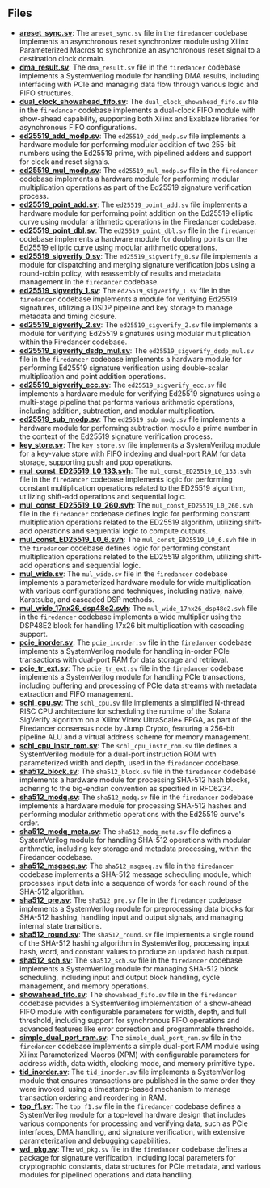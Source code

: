 
## Files
- **[areset_sync.sv](rtl/areset_sync.sv.driver.md)**: The `areset_sync.sv` file in the `firedancer` codebase implements an asynchronous reset synchronizer module using Xilinx Parameterized Macros to synchronize an asynchronous reset signal to a destination clock domain.
- **[dma_result.sv](rtl/dma_result.sv.driver.md)**: The `dma_result.sv` file in the `firedancer` codebase implements a SystemVerilog module for handling DMA results, including interfacing with PCIe and managing data flow through various logic and FIFO structures.
- **[dual_clock_showahead_fifo.sv](rtl/dual_clock_showahead_fifo.sv.driver.md)**: The `dual_clock_showahead_fifo.sv` file in the `firedancer` codebase implements a dual-clock FIFO module with show-ahead capability, supporting both Xilinx and Exablaze libraries for asynchronous FIFO configurations.
- **[ed25519_add_modp.sv](rtl/ed25519_add_modp.sv.driver.md)**: The `ed25519_add_modp.sv` file implements a hardware module for performing modular addition of two 255-bit numbers using the Ed25519 prime, with pipelined adders and support for clock and reset signals.
- **[ed25519_mul_modp.sv](rtl/ed25519_mul_modp.sv.driver.md)**: The `ed25519_mul_modp.sv` file in the `firedancer` codebase implements a hardware module for performing modular multiplication operations as part of the Ed25519 signature verification process.
- **[ed25519_point_add.sv](rtl/ed25519_point_add.sv.driver.md)**: The `ed25519_point_add.sv` file implements a hardware module for performing point addition on the Ed25519 elliptic curve using modular arithmetic operations in the Firedancer codebase.
- **[ed25519_point_dbl.sv](rtl/ed25519_point_dbl.sv.driver.md)**: The `ed25519_point_dbl.sv` file in the `firedancer` codebase implements a hardware module for doubling points on the Ed25519 elliptic curve using modular arithmetic operations.
- **[ed25519_sigverify_0.sv](rtl/ed25519_sigverify_0.sv.driver.md)**: The `ed25519_sigverify_0.sv` file implements a module for dispatching and merging signature verification jobs using a round-robin policy, with reassembly of results and metadata management in the `firedancer` codebase.
- **[ed25519_sigverify_1.sv](rtl/ed25519_sigverify_1.sv.driver.md)**: The `ed25519_sigverify_1.sv` file in the `firedancer` codebase implements a module for verifying Ed25519 signatures, utilizing a DSDP pipeline and key storage to manage metadata and timing closure.
- **[ed25519_sigverify_2.sv](rtl/ed25519_sigverify_2.sv.driver.md)**: The `ed25519_sigverify_2.sv` file implements a module for verifying Ed25519 signatures using modular multiplication within the Firedancer codebase.
- **[ed25519_sigverify_dsdp_mul.sv](rtl/ed25519_sigverify_dsdp_mul.sv.driver.md)**: The `ed25519_sigverify_dsdp_mul.sv` file in the `firedancer` codebase implements a hardware module for performing Ed25519 signature verification using double-scalar multiplication and point addition operations.
- **[ed25519_sigverify_ecc.sv](rtl/ed25519_sigverify_ecc.sv.driver.md)**: The `ed25519_sigverify_ecc.sv` file implements a hardware module for verifying Ed25519 signatures using a multi-stage pipeline that performs various arithmetic operations, including addition, subtraction, and modular multiplication.
- **[ed25519_sub_modp.sv](rtl/ed25519_sub_modp.sv.driver.md)**: The `ed25519_sub_modp.sv` file implements a hardware module for performing subtraction modulo a prime number in the context of the Ed25519 signature verification process.
- **[key_store.sv](rtl/key_store.sv.driver.md)**: The `key_store.sv` file implements a SystemVerilog module for a key-value store with FIFO indexing and dual-port RAM for data storage, supporting push and pop operations.
- **[mul_const_ED25519_L0_133.svh](rtl/mul_const_ED25519_L0_133.svh.driver.md)**: The `mul_const_ED25519_L0_133.svh` file in the `firedancer` codebase implements logic for performing constant multiplication operations related to the ED25519 algorithm, utilizing shift-add operations and sequential logic.
- **[mul_const_ED25519_L0_260.svh](rtl/mul_const_ED25519_L0_260.svh.driver.md)**: The `mul_const_ED25519_L0_260.svh` file in the `firedancer` codebase defines logic for performing constant multiplication operations related to the ED25519 algorithm, utilizing shift-add operations and sequential logic to compute outputs.
- **[mul_const_ED25519_L0_6.svh](rtl/mul_const_ED25519_L0_6.svh.driver.md)**: The `mul_const_ED25519_L0_6.svh` file in the `firedancer` codebase defines logic for performing constant multiplication operations related to the ED25519 algorithm, utilizing shift-add operations and sequential logic.
- **[mul_wide.sv](rtl/mul_wide.sv.driver.md)**: The `mul_wide.sv` file in the `firedancer` codebase implements a parameterized hardware module for wide multiplication with various configurations and techniques, including native, naive, Karatsuba, and cascaded DSP methods.
- **[mul_wide_17nx26_dsp48e2.svh](rtl/mul_wide_17nx26_dsp48e2.svh.driver.md)**: The `mul_wide_17nx26_dsp48e2.svh` file in the `firedancer` codebase implements a wide multiplier using the DSP48E2 block for handling 17x26 bit multiplication with cascading support.
- **[pcie_inorder.sv](rtl/pcie_inorder.sv.driver.md)**: The `pcie_inorder.sv` file in the `firedancer` codebase implements a SystemVerilog module for handling in-order PCIe transactions with dual-port RAM for data storage and retrieval.
- **[pcie_tr_ext.sv](rtl/pcie_tr_ext.sv.driver.md)**: The `pcie_tr_ext.sv` file in the `firedancer` codebase implements a SystemVerilog module for handling PCIe transactions, including buffering and processing of PCIe data streams with metadata extraction and FIFO management.
- **[schl_cpu.sv](rtl/schl_cpu.sv.driver.md)**: The `schl_cpu.sv` file implements a simplified N-thread RISC CPU architecture for scheduling the runtime of the Solana SigVerify algorithm on a Xilinx Virtex UltraScale+ FPGA, as part of the Firedancer consensus node by Jump Crypto, featuring a 256-bit pipeline ALU and a virtual address scheme for memory management.
- **[schl_cpu_instr_rom.sv](rtl/schl_cpu_instr_rom.sv.driver.md)**: The `schl_cpu_instr_rom.sv` file defines a SystemVerilog module for a dual-port instruction ROM with parameterized width and depth, used in the `firedancer` codebase.
- **[sha512_block.sv](rtl/sha512_block.sv.driver.md)**: The `sha512_block.sv` file in the `firedancer` codebase implements a hardware module for processing SHA-512 hash blocks, adhering to the big-endian convention as specified in RFC6234.
- **[sha512_modq.sv](rtl/sha512_modq.sv.driver.md)**: The `sha512_modq.sv` file in the `firedancer` codebase implements a hardware module for processing SHA-512 hashes and performing modular arithmetic operations with the Ed25519 curve's order.
- **[sha512_modq_meta.sv](rtl/sha512_modq_meta.sv.driver.md)**: The `sha512_modq_meta.sv` file defines a SystemVerilog module for handling SHA-512 operations with modular arithmetic, including key storage and metadata processing, within the Firedancer codebase.
- **[sha512_msgseq.sv](rtl/sha512_msgseq.sv.driver.md)**: The `sha512_msgseq.sv` file in the `firedancer` codebase implements a SHA-512 message scheduling module, which processes input data into a sequence of words for each round of the SHA-512 algorithm.
- **[sha512_pre.sv](rtl/sha512_pre.sv.driver.md)**: The `sha512_pre.sv` file in the `firedancer` codebase implements a SystemVerilog module for preprocessing data blocks for SHA-512 hashing, handling input and output signals, and managing internal state transitions.
- **[sha512_round.sv](rtl/sha512_round.sv.driver.md)**: The `sha512_round.sv` file implements a single round of the SHA-512 hashing algorithm in SystemVerilog, processing input hash, word, and constant values to produce an updated hash output.
- **[sha512_sch.sv](rtl/sha512_sch.sv.driver.md)**: The `sha512_sch.sv` file in the `firedancer` codebase implements a SystemVerilog module for managing SHA-512 block scheduling, including input and output block handling, cycle management, and memory operations.
- **[showahead_fifo.sv](rtl/showahead_fifo.sv.driver.md)**: The `showahead_fifo.sv` file in the `firedancer` codebase provides a SystemVerilog implementation of a show-ahead FIFO module with configurable parameters for width, depth, and full threshold, including support for synchronous FIFO operations and advanced features like error correction and programmable thresholds.
- **[simple_dual_port_ram.sv](rtl/simple_dual_port_ram.sv.driver.md)**: The `simple_dual_port_ram.sv` file in the `firedancer` codebase implements a simple dual-port RAM module using Xilinx Parameterized Macros (XPM) with configurable parameters for address width, data width, clocking mode, and memory primitive type.
- **[tid_inorder.sv](rtl/tid_inorder.sv.driver.md)**: The `tid_inorder.sv` file implements a SystemVerilog module that ensures transactions are published in the same order they were invoked, using a timestamp-based mechanism to manage transaction ordering and reordering in RAM.
- **[top_f1.sv](rtl/top_f1.sv.driver.md)**: The `top_f1.sv` file in the `firedancer` codebase defines a SystemVerilog module for a top-level hardware design that includes various components for processing and verifying data, such as PCIe interfaces, DMA handling, and signature verification, with extensive parameterization and debugging capabilities.
- **[wd_pkg.sv](rtl/wd_pkg.sv.driver.md)**: The `wd_pkg.sv` file in the `firedancer` codebase defines a package for signature verification, including local parameters for cryptographic constants, data structures for PCIe metadata, and various modules for pipelined operations and data handling.

